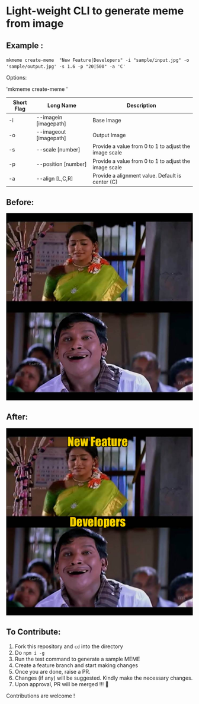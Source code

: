 # Light-weight CLI to generate meme from image

## Example :

`mkmeme create-meme  "New Feature|Developers" -i "sample/input.jpg" -o 'sample/output.jpg' -s 1.6 -p "20|500" -a 'C'`

Options:

'mkmeme create-meme <text>'

| Short Flag | Long Name | Description |
| ----------- | ----------- | ----------- |
| -i | --imagein [imagepath] | Base Image | 
| -o | --imageout [imagepath] | Output Image |
| -s | --scale [number] | Provide a value from 0 to 1 to adjust the image scale |
| -p | --position [number] | Provide a value from 0 to 1 to adjust the image scale |
| -a | --align [L,C,R] | Provide a alignment value. Default is center (C) |

## Before:

![](sample/input.jpg)

## After:

![](sample/output.jpg)

## To Contribute:

1. Fork this repository and `cd` into the directory
2. Do `npm i -g`
3. Run the test command to generate a sample MEME
4. Create a feature branch and start making changes
5. Once you are done, raise a PR. 
6. Changes (if any) will be suggested. Kindly make the necessary changes.
7. Upon approval, PR will be merged !!! 🎉

Contributions are welcome !
